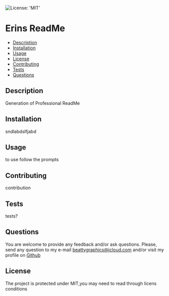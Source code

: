 ![License: 'MIT'](https://img.shields.io/badge/License-MIT-yellow.svg)
# Erins ReadMe
* [Description](#description)
* [Installation](#installation)
* [Usage](#usage)
* [License](#license)
* [Contributing](#contributing)
* [Tests](#tests)
* [Questions](#questions)
## Description
Generation of Professional ReadMe
## Installation
sndlabdslfjabd
## Usage
to use follow the prompts
## Contributing
contribution
## Tests
tests?
## Questions
You are welcome to provide any feedback and/or ask questions.
Please, send any question to my e-mail [beattygraphics@icloud.com](mailto:beattygraphics@icloud.com) and/or visit my profile on [Github](https://github.com/beattygraphics)
## License
The project is protected under MIT,you may need to read through licens conditions